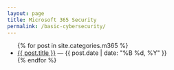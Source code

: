 ```yaml
---
layout: page
title: Microsoft 365 Security
permalink: /basic-cybersecurity/
---
```


<ul>
  {% for post in site.categories.m365 %}
    <li>
      <a href="{{ post.url | relative_url }}">{{ post.title }}</a>
      <span> — {{ post.date | date: "%B %d, %Y" }}</span>
    </li>
  {% endfor %}
</ul>
